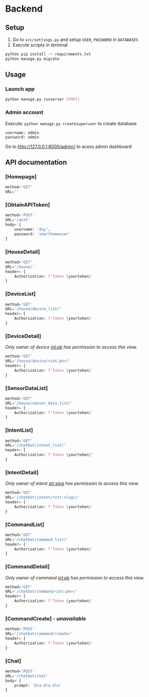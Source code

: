 # Backend

## Setup

1. Go to `src/settings.py` and setup `USER`, `PASSWORD` in `DATABASES`
2. Execute scripts in terminal
```bash
python pip install -r requirements.txt
python manage.py migrate
```

## Usage

### Launch app

```bash
python manage.py runserver [PORT]
```

### Admin account
Execute: `python manage.py createsuperuser` to create database
```
username: admin
password: admin
```
Go to http://127.0.0.1:8000/admin/ to acess admin dashboard

## API documentation

### [Homepage]
```python
method='GET'
URL=''
```

### [ObtainAPIToken] 
```python
method='POST'
URL='/auth'
body= {
    username: 'duy',
    password: 'smarthomeuser'
}
```

### [HouseDetail]
```python
method='GET'
URL='/house/'
header= {
    Authorization: f'Token {yourtoken}'
}
```

### [DeviceList]
```python
method='GET'
URL='/house/device_list/'
header= {
    Authorization: f'Token {yourtoken}'
}
```

### [DeviceDetail]
*Only owner of device <int:pk> has permission to access this view.*
```python
method='GET'
URL='/house/device/<int:pk>/'
header= {
    Authorization: f'Token {yourtoken}'
}
```

### [SensorDataList]
```python
method='GET'
URL='/house/sensor_data_list/'
header= {
    Authorization: f'Token {yourtoken}'
}
```

### [IntentList]
```python
method='GET'
URL='/chatbot/intent_list/'
header= {
    Authorization: f'Token {yourtoken}'
}
```

### [IntentDetail]
*Only owner of intent <str:slug> has permission to access this view.*
```python
method='GET'
URL='/chatbot/intent/<str:slug>/'
header= {
    Authorization: f'Token {yourtoken}'
}
```

### [CommandList]
```python
method='GET'
URL='/chatbot/command_list/'
header= {
    Authorization: f'Token {yourtoken}'
}
```

### [CommandDetail]
*Only owner of command <int:pk> has permission to access this view.*
```python
method='GET'
URL='/chatbot/command/<int:pk>/'
header= {
    Authorization: f'Token {yourtoken}'
}
```

### [CommandCreate] - *unavailable*
```python
method='POST'
URL='/chatbot/command/create/'
header= {
    Authorization: f'Token {yourtoken}'
}
```

### [Chat]
```python
method='POST'
URL='/chatbot/chat'
body= {
    prompt: 'bla bla bla'
}
```